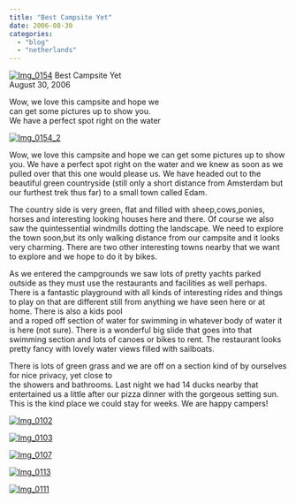 ```yaml
---
title: "Best Campsite Yet"
date: 2006-08-30
categories: 
  - "blog"
  - "netherlands"
---
```


 [![Img_0154](https://pub-ac94b3f306b24c0dba4238943c97f2e1.r2.dev/2008/05/06/img_0154.png "Img_0154")](https://pub-ac94b3f306b24c0dba4238943c97f2e1.r2.dev/photos/uncategorized/2008/05/06/img_0154.png) Best Campsite Yet  
August 30, 2006

Wow, we love this campsite and hope we  
can get some pictures up to show you.  
We have a perfect spot right on the water

<!--more-->

[![Img_0154_2](https://pub-ac94b3f306b24c0dba4238943c97f2e1.r2.dev/2008/05/06/img_0154_2.png "Img_0154_2")](https://pub-ac94b3f306b24c0dba4238943c97f2e1.r2.dev/photos/uncategorized/2008/05/06/img_0154_2.png)

Wow, we love this campsite and hope we can get some pictures up to show you. We have a perfect spot right on the water and we knew as soon as we pulled over that this one would please us. We have headed out to the beautiful green countryside (still only a short distance from Amsterdam but our furthest trek thus far) to a small town called Edam.

The country side is very green, flat and filled with sheep,cows,ponies, horses and interesting looking houses here and there. Of course we also saw the quintessential windmills dotting the landscape. We need to explore the town soon,but its only walking distance from our campsite and it looks very charming. There are two other interesting towns nearby that we want to explore and we hope to do it by bikes.

As we entered the campgrounds we saw lots of pretty yachts parked outside as they must use the restaurants and facilities as well perhaps. There is a fantastic playground with all kinds of interesting rides and things to play on that are different still from anything we have seen here or at home. There is also a kids pool  
and a roped off section of water for swimming in whatever body of water it is here (not sure). There is a wonderful big slide that goes into that swimming section and lots of canoes or bikes to rent. The restaurant looks pretty fancy with lovely water views filled with sailboats.

There is lots of green grass and we are off on a section kind of by ourselves for nice privacy, yet close to  
the showers and bathrooms. Last night we had 14 ducks nearby that entertained us a little after our pizza dinner with the gorgeous setting sun. This is the kind place we could stay for weeks. We are happy campers!

[![Img_0102](https://pub-ac94b3f306b24c0dba4238943c97f2e1.r2.dev/2008/05/06/img_0102.png "Img_0102")](https://pub-ac94b3f306b24c0dba4238943c97f2e1.r2.dev/photos/uncategorized/2008/05/06/img_0102.png)

[![Img_0103](https://pub-ac94b3f306b24c0dba4238943c97f2e1.r2.dev/2008/05/06/img_0103.png "Img_0103")](https://pub-ac94b3f306b24c0dba4238943c97f2e1.r2.dev/photos/uncategorized/2008/05/06/img_0103.png)

[![Img_0107](https://pub-ac94b3f306b24c0dba4238943c97f2e1.r2.dev/2008/05/06/img_0107.png "Img_0107")](https://pub-ac94b3f306b24c0dba4238943c97f2e1.r2.dev/photos/uncategorized/2008/05/06/img_0107.png)

[![Img_0113](https://pub-ac94b3f306b24c0dba4238943c97f2e1.r2.dev/2008/05/06/img_0113.png "Img_0113")](https://pub-ac94b3f306b24c0dba4238943c97f2e1.r2.dev/photos/uncategorized/2008/05/06/img_0113.png)

[![Img_0111](https://pub-ac94b3f306b24c0dba4238943c97f2e1.r2.dev/2008/05/06/img_0111.png "Img_0111")](https://pub-ac94b3f306b24c0dba4238943c97f2e1.r2.dev/photos/uncategorized/2008/05/06/img_0111.png)
